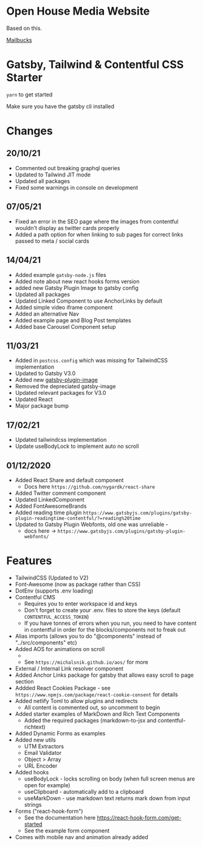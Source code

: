 # Open House Media Website 

Based on this. 

[Mailbucks](https://www.mailbucks.io/)





# Gatsby, Tailwind & Contentful CSS Starter

`yarn` to get started

Make sure you have the gatsby cli installed

# Changes

## 20/10/21
- Commented out breaking graphql queries
- Updated to Tailwind JIT mode
- Updated all packages
- Fixed some warnings in console on development 

## 07/05/21
- Fixed an error in the SEO page where the images from contentful wouldn't display as twitter cards properly
- Added a path option for when linking to sub pages for correct links passed to meta / social cards

## 14/04/21

- Added example `gatsby-node.js` files
- Added note about new react hooks forms version
- added new Gatsby Plugin Image to gatsby config
- Updated all packages
- Updated Linked Component to use AnchorLinks by default
- Added simple video iframe component
- Added an alternative Nav
- Added example page and Blog Post templates
- Added base Carousel Component setup

## 11/03/21

- Added in `postcss.config` which was missing for TailwindCSS implementation
- Updated to Gatsby V3.0
- Added new [gatsby-plugin-image](https://www.gatsbyjs.com/plugins/gatsby-plugin-image)
- Removed the depreciated gatsby-image
- Updated relevant packages for V3.0
- Updated React
- Major package bump

## 17/02/21

- Updated tailwindcss implementation
- Update useBodyLock to implement auto no scroll

## 01/12/2020

- Added React Share and default component
  - Docs here `https://github.com/nygardk/react-share`
- Added Twitter comment component
- Updated LinkedComponent
- Added FontAwesomeBrands
- Added reading time plugin `https://www.gatsbyjs.com/plugins/gatsby-plugin-readingtime-contentful/?=reading%20time`
- Updated to Gatsby Plugin Webfonts, old one was unreliable -
  - docs here -> `https://www.gatsbyjs.com/plugins/gatsby-plugin-webfonts/`

# Features

- TailwindCSS (Updated to V2)
- Font-Awesome (now as package rather than CSS)
- DotEnv (supports .env loading)
- Contentful CMS
  - Requires you to enter workspace id and keys
  - Don't forget to create your .env. files to store the keys (default `CONTENTFUL_ACCESS_TOKEN`)
  - If you have tonnes of errors when you run, you need to have content in contentful in order for the blocks/components not to freak out
- Alias imports (allows you to do "@components" instead of "../src/components" etc)
- Added AOS for animations on scroll
  - <div data-aos="fade-up"  data-aos-duration="1000" >
  - See `https://michalsnik.github.io/aos/` for more
- External / Internal Link resolver component
- Added Anchor Links package for gatsby that allows easy scroll to page section
- Addded React Cookies Package - see `https://www.npmjs.com/package/react-cookie-consent` for details
- Added netlify Toml to allow plugins and redirects
  - All content is commented out, so uncomment to begin
- Added starter examples of MarkDown and Rich Text Components
  - Added the required packages (markdown-to-jsx and contentful-richtext)
- Added Dynamic Forms as examples
- Added new utils
  - UTM Extractors
  - Email Validator
  - Object > Array
  - URL Encoder
- Added hooks
  - useBodyLock - locks scrolling on body (when full screen menus are open for example)
  - useClipboard - automatically add to a clipboard
  - useMarkDown - use markdown text returns mark down from input strings
- Forms ("react-hook-form")
  - See the documentation here https://react-hook-form.com/get-started
  - See the example form component
- Comes with mobile nav and animation already added
